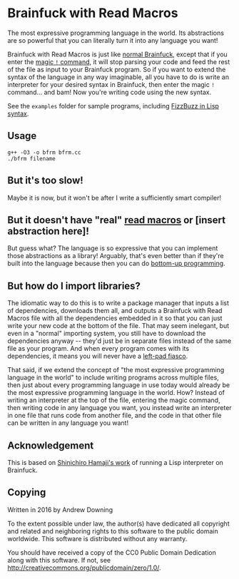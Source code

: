Brainfuck with Read Macros
==========================

The most expressive programming language in the world. Its abstractions are so powerful that you can literally turn it into any language you want!

Brainfuck with Read Macros is just like [normal Brainfuck](https://en.wikipedia.org/wiki/Brainfuck), except that if you enter the [magic `!` command](https://esolangs.org/wiki/Brainfuck#Extensions), it will stop parsing your code and feed the rest of the file as input to your Brainfuck program. So if you want to extend the syntax of the language in any way imaginable, all you have to do is write an interpreter for your desired syntax in Brainfuck, then enter the magic `!` command... and bam! Now you're writing code using the new syntax.

See the `examples` folder for sample programs, including [FizzBuzz in Lisp syntax](https://raw.githubusercontent.com/ad510/brainfuck-with-read-macros/master/examples/fizzbuzz_lisp.bfrm).

Usage
-----
```
g++ -O3 -o bfrm bfrm.cc
./bfrm filename
```

But it's too slow!
------------------
Maybe it is now, but it won't be after I write a sufficiently smart compiler!

But it doesn't have "real" [read macros](https://gist.github.com/chaitanyagupta/9324402) or [insert abstraction here]!
----------------------------------------------------------------------------------------------------------------------
But guess what? The language is so expressive that you can implement those abstractions as a library! Arguably, that's even better than if they're built into the language because then you can do [bottom-up programming](http://paulgraham.com/progbot.html).

But how do I import libraries?
------------------------------
The idiomatic way to do this is to write a package manager that inputs a list of dependencies, downloads them all, and outputs a Brainfuck with Read Macros file with all the dependencies embedded in it so that you can just write your new code at the bottom of the file. That may seem inelegant, but even in a "normal" importing system, you still have to download the dependencies anyway -- they'd just be in separate files instead of the same file as your program. And when every program comes with its dependencies, it means you will never have a [left-pad fiasco](http://m.theregister.co.uk/2016/03/23/npm_left_pad_chaos/).

That said, if we extend the concept of "the most expressive programming language in the world" to include writing programs across multiple files, then just about every programming language in use today would already be the most expressive programming language in the world. How? Instead of writing an interpreter at the top of the file, entering the magic command, then writing code in any language you want, you instead write an interpreter in one file that runs code from another file, and the code in that other file can be written in any language you want!

Acknowledgement
---------------
This is based on [Shinichiro Hamaji's work](https://github.com/shinh/bflisp) of running a Lisp interpreter on Brainfuck.

Copying
-------
Written in 2016 by Andrew Downing

To the extent possible under law, the author(s) have dedicated all copyright and related and neighboring rights to this software to the public domain worldwide. This software is distributed without any warranty.

You should have received a copy of the CC0 Public Domain Dedication along with this software. If not, see <http://creativecommons.org/publicdomain/zero/1.0/>.
